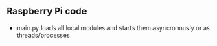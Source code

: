 ## Raspberry Pi code

- main.py loads all local modules and starts them asyncronously or as threads/processes
